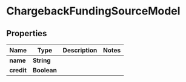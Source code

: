 
# ChargebackFundingSourceModel

## Properties
Name | Type | Description | Notes
------------ | ------------- | ------------- | -------------
**name** | **String** |  | 
**credit** | **Boolean** |  | 



